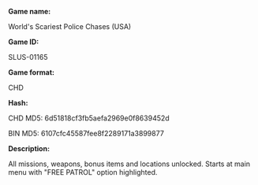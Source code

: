 **Game name:**

World's Scariest Police Chases (USA)

**Game ID:**

SLUS-01165

**Game format:**

CHD

**Hash:**

CHD MD5: 6d51818cf3fb5aefa2969e0f8639452d

BIN MD5: 6107cfc45587fee8f2289171a3899877

**Description:**

All missions, weapons, bonus items and locations unlocked. Starts at main menu with "FREE PATROL" option highlighted.